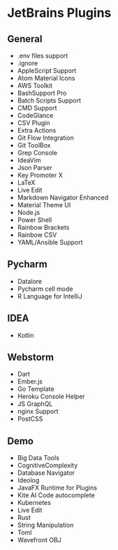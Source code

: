 # JetBrains Plugins

## General
* .env files support
* .ignore
* AppleScript Support
* Atom Material Icons
* AWS Toolkit
* BashSupport Pro
* Batch Scripts Support
* CMD Support
* CodeGlance
* CSV Plugin
* Extra Actions
* Git Flow Integration
* Git ToolBox
* Grep Console
* IdeaVim
* Json Parser
* Key Promoter X
* LaTeX
* Live Edit
* Markdown Navigator Enhanced
* Material Theme UI
* Node.js
* Power Shell
* Rainbow Brackets
* Rainbow CSV
* YAML/Ansible Support

## Pycharm
* Datalore
* Pycharm cell mode
* R Language for IntelliJ

## IDEA
* Kotlin

## Webstorm
* Dart
* Ember.js
* Go Template
* Heroku Console Helper
* JS GraphQL
* nginx Support
* PostCSS

## Demo
* Big Data Tools
* CognitiveComplexity
* Database Navigator
* Ideolog
* JavaFX Runtime for Plugins
* Kite AI Code autocomplete
* Kubernetes
* Live Edit
* Rust
* String Manipulation
* Toml
* Wavefront OBJ
